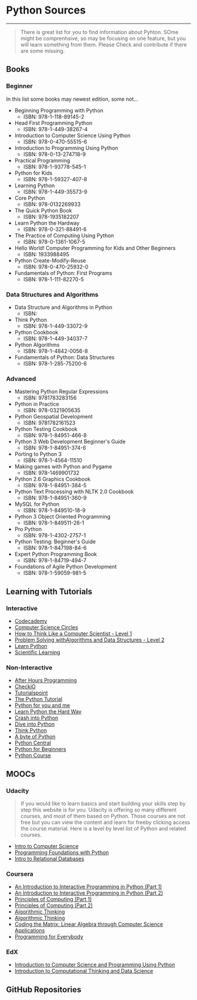 # Python Sources
---

> There is great list for you to find information about Pyhton. SOme might be comprenhsive, so may be focusing on one feature, but you will learn something from them. Please Check and contribute if there are some missing.

## Books

### Beginner
In this list some books may newest edition, some not...
 
 - Beginning Programming with Python
    - ISBN: 978-1-118-89145-2
  - Head First Programming Python
    - ISBN: 978-1-449-38267-4
  - Introduction to Computer Science Using Python
    - ISBN: 978-0-470-55515-6
  - Introduction to Programming Using Python
    - ISBN: 978-0-13-274718-9
  - Practical Programming
    - ISBN: 978-1-93778-545-1
  - Python for Kids
    - ISBN: 978-1-59327-407-8
  - Learning Python
    - ISBN: 978-1-449-35573-9
  - Core Python
    - ISBN: 978-0132269933 
  - The Quick Python Book
    - ISBN: 978-1935182207
  - Learn Python the Hardway
    - ISBN: 978-0-321-88491-6
  - The Practice of Computing Using Python
    - ISBN: 978-0-1361-1067-5 
  - Hello World! Computer Programming for Kids and Other Beginners
    - ISBN: 1933988495
  - Python Create-Modify-Reuse
    - ISBN: 978-0-470-25932-0
  - Fundamentals of Python: First Programs
    - ISBN: 978-1-111-82270-5

### Data Structures and Algorithms

  - Data Structure and Algorithms in Python
    - ISBN: 
  - Think Python
    - ISBN: 978-1-449-33072-9
  - Python Cookbook
    - ISBN: 978-1-449-34037-7
  - Python Algorithms
    - ISBN: 978-1-4842-0056-8
  - Fundamentals of Python: Data Structures
    - ISBN: 978-1-285-75200-6
    
### Advanced 

  - Mastering Python Regular Expressions
    - ISBN: 9781783283156
  - Python in Practice
    - ISBN: 978-0321905635
  - Python Geospatial Development
    - ISBN: 9781782161523 
  - Python Testing Cookbook
    - ISBN: 978-1-84951-466-8
  - Python 3 Web Development Beginner's Guide
    - ISBN: 978-1-84951-374-6 
  - Porting to Python 3
    - ISBN: 978-1-4564-11510
  - Making games with Python and Pygame
    - ISBN: 978-1469901732
  - Python 2.6 Graphics Cookbook 
    - ISBN: 978-1-84951-384-5
  - Python Text Processing with NLTK 2.0 Cookbook
    - ISBN: 978-1-84951-360-9
  - MySQL for Python
    - ISBN: 978-1-849510-18-9 
  - Python 3 Object Oriented Programming
    - ISBN: 978-1-849511-26-1
  - Pro Python
    - ISBN: 978-1-4302-2757-1
  - Python Testing: Beginner's Guide
    - ISBN: 978-1-847198-84-6
  - Expert Python Programming Book
    - ISBN: 978-1-84719-494-7
  - Foundations of Agile Python Development
    - ISBN: 978-1-59059-981-5
    
## Learning with Tutorials

### Interactive
  - [Codecademy](http://www.codecademy.com/tracks/python)
  - [Computer Science Circles](http://cscircles.cemc.uwaterloo.ca)
  - [How to Think Like a Computer Scientist - Level 1](http://interactivepython.org/courselib/static/thinkcspy/index.html)
  - [Problem Solving withAlgorithms and Data Structures - Level 2](http://interactivepython.org/runestone/static/pythonds/index.html)
  - [Learn Python](http://www.learnpython.org)
  - [Scientific Learning](jwork.org/learn)

### Non-Interactive
  - [After Hours Programming](http://www.afterhoursprogramming.com/tutorial/Python/Introduction)
  - [CheckiO](http://www.checkio.org)
  - [Tutorialspoint](http://www.tutorialspoint.com/python/index.htm)
  - [The Python Tutorial](https://docs.python.org/2/tutorial/index.html)
  - [Python for you and me](http://pymbook.readthedocs.org/en/latest)
  - [Learn Python the Hard Way](http://learnpythonthehardway.org/book)
  - [Crash into Python](http://stephensugden.com/crash_into_python)
  - [Dive into Python](http://www.diveinto.org/python3)
  - [Think Python](http://greenteapress.com/thinkpython/html/index.html)
  - [A byte of Python](http://www.swaroopch.com/notes/python)
  - [Python Central](http://www.pythoncentral.io)
  - [Python for Beginners](http://www.pythonforbeginners.com)
  - [Python Course](http://www.python-course.eu)
  
## MOOCs

### Udacity
> If you would like to learn basics and start building your skills step by step this website is for you. Udacity is offering so many different courses, and most of them based on Python. Those courses are not free but you can view the content and learn for freeby clicking access the course material. Here is a level by level list of Python and related courses.
  
  - [Intro to Computer Science](https://www.udacity.com/course/cs101)
  - [Programming Foundations with Python](https://www.udacity.com/course/ud036)
  - [Intro to Relational Databases](https://www.udacity.com/course/ud197)

### Coursera
  - [An Introduction to Interactive Programming in Python (Part 1)](https://www.coursera.org/course/interactivepython1)
  - [An Introduction to Interactive Programming in Python (Part 2)](https://www.coursera.org/course/interactivepython2)
  - [Principles of Computing (Part 1)](https://www.coursera.org/course/principlescomputing1)
  - [Principles of Computing (Part 2)](https://www.coursera.org/course/principlescomputing2)
  - [Algorithmic Thinking](https://www.coursera.org/course/algorithmicthink1)
  - [Algorithmic Thinking](https://www.coursera.org/course/algorithmicthink2)
  - [Coding the Matrix: Linear Algebra through Computer Science Applications](https://www.coursera.org/course/matrix)
  - [Programming for Everybody](https://www.coursera.org/course/pythonlearn)
  
### EdX
  - [Introduction to Computer Science and Programming Using Python](https://www.edx.org/course/introduction-computer-science-mitx-6-00-1x-0#.VOj5pC4fvaw)
  - [Introduction to Computational Thinking and Data Science](https://www.edx.org/course/introduction-computational-thinking-data-mitx-6-00-2x-0#.VOj5zi4fvaw)


## GitHub Repositories